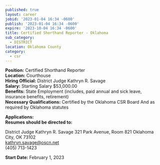 ```yaml
---
published: true
layout: career
jobid: '2023-01-04 16:34 -0600'
publish: '2023-01-04 16:34 -0600'
expire: '2023-10-04 16:34 -0600'
title: Certified Shorthand Reporter - Oklahoma
sub_category:
  - DISTRICT
location: Oklahoma County
category:
  - csr
---
```

**Position:** Certified Shorthand Reporter   
**Location:** Courthouse     
**Hiring Official:** District Judge Kathryn R. Savage   
**Salary:** Starting Salary $53,000.00  
**Benefits:** State Employment (includes, paid annual and sick leave, insurance benefits, retirement)    
**Necessary Qualifications:** Certified by the Oklahoma CSR Board And as required by Oklahoma statutes
										

**Applications:**   
**Resumes should be directed to:**  

District Judge Kathryn R. Savage
321 Park Avenue, Room 821 
Oklahoma City, OK  73102  
[kathryn.savage@oscn.net](mailto:kathryn.savage@oscn.net)  
(405) 713-1423  

**Start Date:** February 1, 2023
